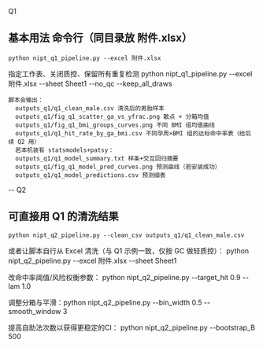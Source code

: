 Q1

  ## 基本用法 命令行（同目录放 附件.xlsx）
    python nipt_q1_pipeline.py --excel 附件.xlsx
  
  指定工作表、关闭质控、保留所有重复检测
    python nipt_q1_pipeline.py --excel 附件.xlsx --sheet Sheet1 --no_qc --keep_all_draws
  
    脚本会输出：
      outputs_q1/q1_clean_male.csv 清洗后的男胎样本
      outputs_q1/fig_q1_scatter_ga_vs_yfrac.png 散点 + 分箱均值
      outputs_q1/fig_q1_bmi_groups_curves.png 不同 BMI 组均值曲线
      outputs_q1/q1_hit_rate_by_ga_bmi.csv 不同孕周×BMI 组的达标命中率表（给后续 Q2 用）
      若本机装有 statsmodels+patsy：
      outputs_q1/q1_model_summary.txt 样条+交互回归摘要
      outputs_q1/fig_q1_model_pred_curves.png 预测曲线（若安装成功）
      outputs_q1/q1_model_predictions.csv 预测细表

--
Q2
  ## 可直接用 Q1 的清洗结果
    python nipt_q2_pipeline.py --clean_csv outputs_q1/q1_clean_male.csv
  
  或者让脚本自行从 Excel 清洗（与 Q1 示例一致，仅按 GC 做轻质控）：  python nipt_q2_pipeline.py --excel 附件.xlsx --sheet Sheet1
  
  改命中率阈值/风险权衡参数： python nipt_q2_pipeline.py --target_hit 0.9 --lam 1.0
  
  调整分箱与平滑：python nipt_q2_pipeline.py --bin_width 0.5 --smooth_window 3
  
  提高自助法次数以获得更稳定的CI：  python nipt_q2_pipeline.py --bootstrap_B 500
